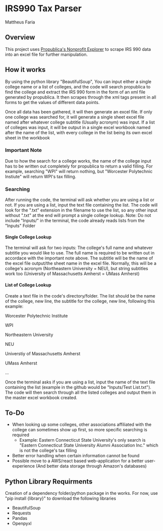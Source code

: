 # IRS990 Tax Parser
Mattheus Faria

## Overview
This project uses [Propublica's Nonprofit Explorer](https://projects.propublica.org/nonprofits/) to scrape IRS 990 data into an excel file for further manipulation.

## How it works
By using the python library "BeautifulSoup", You can input either a single college name or a list of colleges, and the code will search propublica to find the college and extract the IRS 990 form in the form of an xml file generated by propublica. It then scrapes through the xml tags present in all forms to get the values of different data points. 

Once all data has been gathered, it will then generate an excel file. If only one college was searched for, it will generate a single sheet excel file named after whatever college subtitle (Usually acronym) was input. If a list of colleges was input, it will be output in a single excel workbook named after the name of the list, with every college in the list being its own excel sheet in the workbook

### Important Note
Due to how the search for a college works, the name of the college input has to be written out completely for propublica to return a valid filling. For example, searching "WPI" will return nothing, but "Worcester Polytechnic Instiute" will return WPI's tax filling. 

### Searching 
After running the code, the terminal will ask whether you are using a list or not. If you are using a list, input the text file containing the list. The code will look for the ".txt" extension in the filename to use the list, so any other input without ".txt" at the end will prompt a single college lookup. Note: Do not include "Inputs/" in the terminal, the code already reads lists from the "Inputs" Folder

#### Single College Lookup
The terminal will ask for two inputs: The college's full name and whatever subtitle you would like to use. The full name is required to be written out in accordace with the important note above. The subtitle will be the name of the excel file output/the sheet name in the excel file. Normally, this will be a college's acronym (Northeastern University = NEU), but string subtitles work too (University of Massachusetts Amherst = UMass Amherst)

#### List of College Lookup
Create a text file in the code's directory/folder. The list should be the name of the college, new line, the subtitle for the college, new line, following this example:

Worcester Polytechnic Institute

WPI

Northeastern University

NEU

Universtiy of Massachusetts Amherst

UMass Amherst

...

Once the terminal asks if you are using a list, input the name of the text file containing the list (example in the github would be "Inputs/Test List.txt"). The code will then search through all the listed colleges and output them in the master excel workbook created.

## To-Do
- When looking up some colleges, other associations affiliated with the college can sometimes show up first, so more specific searching is required
    - Example: Eastern Connecticut State University's only search is "Eastern Connecticut State University Alumni Association Inc." which is not the college's tax filling
- Better error handling when certain information cannot be found
- Possible move to a AWS/react based web-application for a better user-experience (And better data storage through Amazon's databases)

## Python Library Requirments
Creation of a dependency folder/python package in the works. For now, use "pip install {library}" to download the following libraries
- BeautifulSoup
- Requests
- Pandas
- Openpyxl
